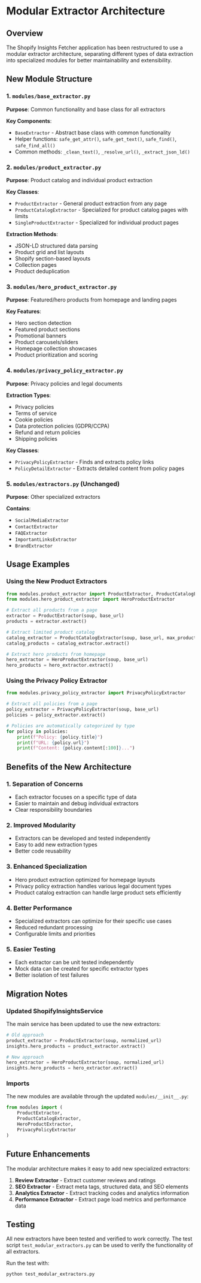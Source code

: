 # Modular Extractor Architecture

## Overview

The Shopify Insights Fetcher application has been restructured to use a modular extractor architecture, separating different types of data extraction into specialized modules for better maintainability and extensibility.

## New Module Structure

### 1. `modules/base_extractor.py`

**Purpose**: Common functionality and base class for all extractors

**Key Components**:

- `BaseExtractor` - Abstract base class with common functionality
- Helper functions: `safe_get_attr()`, `safe_get_text()`, `safe_find()`, `safe_find_all()`
- Common methods: `_clean_text()`, `_resolve_url()`, `_extract_json_ld()`

### 2. `modules/product_extractor.py`

**Purpose**: Product catalog and individual product extraction

**Key Classes**:

- `ProductExtractor` - General product extraction from any page
- `ProductCatalogExtractor` - Specialized for product catalog pages with limits
- `SingleProductExtractor` - Specialized for individual product pages

**Extraction Methods**:

- JSON-LD structured data parsing
- Product grid and list layouts
- Shopify section-based layouts
- Collection pages
- Product deduplication

### 3. `modules/hero_product_extractor.py`

**Purpose**: Featured/hero products from homepage and landing pages

**Key Features**:

- Hero section detection
- Featured product sections
- Promotional banners
- Product carousels/sliders
- Homepage collection showcases
- Product prioritization and scoring

### 4. `modules/privacy_policy_extractor.py`

**Purpose**: Privacy policies and legal documents

**Extraction Types**:

- Privacy policies
- Terms of service
- Cookie policies
- Data protection policies (GDPR/CCPA)
- Refund and return policies
- Shipping policies

**Key Classes**:

- `PrivacyPolicyExtractor` - Finds and extracts policy links
- `PolicyDetailExtractor` - Extracts detailed content from policy pages

### 5. `modules/extractors.py` (Unchanged)

**Purpose**: Other specialized extractors

**Contains**:

- `SocialMediaExtractor`
- `ContactExtractor`
- `FAQExtractor`
- `ImportantLinksExtractor`
- `BrandExtractor`

## Usage Examples

### Using the New Product Extractors

```python
from modules.product_extractor import ProductExtractor, ProductCatalogExtractor
from modules.hero_product_extractor import HeroProductExtractor

# Extract all products from a page
extractor = ProductExtractor(soup, base_url)
products = extractor.extract()

# Extract limited product catalog
catalog_extractor = ProductCatalogExtractor(soup, base_url, max_products=50)
catalog_products = catalog_extractor.extract()

# Extract hero products from homepage
hero_extractor = HeroProductExtractor(soup, base_url)
hero_products = hero_extractor.extract()
```

### Using the Privacy Policy Extractor

```python
from modules.privacy_policy_extractor import PrivacyPolicyExtractor

# Extract all policies from a page
policy_extractor = PrivacyPolicyExtractor(soup, base_url)
policies = policy_extractor.extract()

# Policies are automatically categorized by type
for policy in policies:
    print(f"Policy: {policy.title}")
    print(f"URL: {policy.url}")
    print(f"Content: {policy.content[:100]}...")
```

## Benefits of the New Architecture

### 1. **Separation of Concerns**

- Each extractor focuses on a specific type of data
- Easier to maintain and debug individual extractors
- Clear responsibility boundaries

### 2. **Improved Modularity**

- Extractors can be developed and tested independently
- Easy to add new extraction types
- Better code reusability

### 3. **Enhanced Specialization**

- Hero product extraction optimized for homepage layouts
- Privacy policy extraction handles various legal document types
- Product catalog extraction can handle large product sets efficiently

### 4. **Better Performance**

- Specialized extractors can optimize for their specific use cases
- Reduced redundant processing
- Configurable limits and priorities

### 5. **Easier Testing**

- Each extractor can be unit tested independently
- Mock data can be created for specific extractor types
- Better isolation of test failures

## Migration Notes

### Updated ShopifyInsightsService

The main service has been updated to use the new extractors:

```python
# Old approach
product_extractor = ProductExtractor(soup, normalized_url)
insights.hero_products = product_extractor.extract()

# New approach
hero_extractor = HeroProductExtractor(soup, normalized_url)
insights.hero_products = hero_extractor.extract()
```

### Imports

The new modules are available through the updated `modules/__init__.py`:

```python
from modules import (
    ProductExtractor,
    ProductCatalogExtractor,
    HeroProductExtractor,
    PrivacyPolicyExtractor
)
```

## Future Enhancements

The modular architecture makes it easy to add new specialized extractors:

1. **Review Extractor** - Extract customer reviews and ratings
2. **SEO Extractor** - Extract meta tags, structured data, and SEO elements
3. **Analytics Extractor** - Extract tracking codes and analytics information
4. **Performance Extractor** - Extract page load metrics and performance data

## Testing

All new extractors have been tested and verified to work correctly. The test script `test_modular_extractors.py` can be used to verify the functionality of all extractors.

Run the test with:

```bash
python test_modular_extractors.py
```
